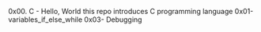 0x00. C - Hello, World
this repo introduces C programming language
0x01-variables_if_else_while
0x03- Debugging
